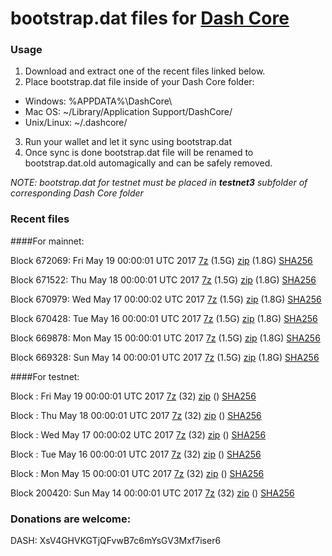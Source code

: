 # bootstrap.dat files for [Dash Core](https://www.dash.org)

### Usage

1. Download and extract one of the recent files linked below.
2. Place bootstrap.dat file inside of your Dash Core folder:
 - Windows: %APPDATA%\DashCore\
 - Mac OS: ~/Library/Application Support/DashCore/
 - Unix/Linux: ~/.dashcore/
3. Run your wallet and let it sync using bootstrap.dat
4. Once sync is done bootstrap.dat file will be renamed to bootstrap.dat.old automagically and can be safely removed.

_NOTE: bootstrap.dat for testnet must be placed in **testnet3** subfolder of corresponding Dash Core folder_

### Recent files

####For mainnet:

Block 672069: Fri May 19 00:00:01 UTC 2017 [7z](https://transfer.sh/haRhw/bootstrap.dat.20170519.7z) (1.5G) [zip](https://transfer.sh/MQ6q2/bootstrap.dat.20170519.zip) (1.8G) [SHA256](https://transfer.sh/7XwUV/sha256.txt)

Block 671522: Thu May 18 00:00:01 UTC 2017 [7z](https://transfer.sh/mjOmy/bootstrap.dat.20170518.7z) (1.5G) [zip](https://transfer.sh/2Lohn/bootstrap.dat.20170518.zip) (1.8G) [SHA256](https://transfer.sh/S1Ey4/sha256.txt)

Block 670979: Wed May 17 00:00:02 UTC 2017 [7z](https://transfer.sh/arZbP/bootstrap.dat.20170517.7z) (1.5G) [zip](https://transfer.sh/10w4OB/bootstrap.dat.20170517.zip) (1.8G) [SHA256](https://transfer.sh/WuHoU/sha256.txt)

Block 670428: Tue May 16 00:00:01 UTC 2017 [7z](https://transfer.sh/NZJef/bootstrap.dat.20170516.7z) (1.5G) [zip](https://transfer.sh/Fhfnx/bootstrap.dat.20170516.zip) (1.8G) [SHA256](https://transfer.sh/SG5Ll/sha256.txt)

Block 669878: Mon May 15 00:00:01 UTC 2017 [7z](https://transfer.sh/XYiHG/bootstrap.dat.20170515.7z) (1.5G) [zip](https://transfer.sh/eNDse/bootstrap.dat.20170515.zip) (1.8G) [SHA256](https://transfer.sh/D4Q9H/sha256.txt)

Block 669328: Sun May 14 00:00:01 UTC 2017 [7z](https://transfer.sh/VNMCc/bootstrap.dat.20170514.7z) (1.5G) [zip](https://transfer.sh/96fAS/bootstrap.dat.20170514.zip) (1.8G) [SHA256](https://transfer.sh/14MHhn/sha256.txt)

####For testnet:

Block : Fri May 19 00:00:01 UTC 2017 [7z](https://transfer.sh/nvReg/bootstrap.dat.20170519.7z) (32) [zip]() () [SHA256](https://transfer.sh/H4Da1/sha256.txt)

Block : Thu May 18 00:00:01 UTC 2017 [7z](https://transfer.sh/jGp7k/bootstrap.dat.20170518.7z) (32) [zip]() () [SHA256](https://transfer.sh/ynItN/sha256.txt)

Block : Wed May 17 00:00:02 UTC 2017 [7z](https://transfer.sh/EIXuJ/bootstrap.dat.20170517.7z) (32) [zip]() () [SHA256](https://transfer.sh/41RGx/sha256.txt)

Block : Tue May 16 00:00:01 UTC 2017 [7z](https://transfer.sh/Fg4z8/bootstrap.dat.20170516.7z) (32) [zip]() () [SHA256](https://transfer.sh/BjZ6s/sha256.txt)

Block : Mon May 15 00:00:01 UTC 2017 [7z](https://transfer.sh/wKT9r/bootstrap.dat.20170515.7z) (32) [zip]() () [SHA256](https://transfer.sh/6vZ6R/sha256.txt)

Block 200420: Sun May 14 00:00:01 UTC 2017 [7z](https://transfer.sh/wDE0T/bootstrap.dat.20170514.7z) (32) [zip]() () [SHA256](https://transfer.sh/sWJ7P/sha256.txt)

### Donations are welcome:

DASH: XsV4GHVKGTjQFvwB7c6mYsGV3Mxf7iser6
